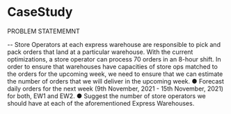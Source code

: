 # CaseStudy

PROBLEM STATEMEMNT


-- Store Operators at each express warehouse are responsible to pick and pack
orders that land at a particular warehouse. With the current optimizations, a store operator can
process 70 orders in an 8-hour shift. In order to ensure that warehouses have capacities of
store ops matched to the orders for the upcoming week, we need to ensure that we can
estimate the number of orders that we will deliver in the upcoming week.
● Forecast daily orders for the next week (9th November, 2021 - 15th November, 2021)
for both, EW1 and EW2.
● Suggest the number of store operators we should have at each of the aforementioned
Express Warehouses.


